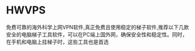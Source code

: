 # HWVPS
免费可靠的海外科学上网VPN软件,真正免费且使用稳定的梯子软件,推荐以下几款安全的电脑梯子工具软件，可以在PC端上国外网，确保安全性和稳定性。同时，在手机和电脑上挂梯子时，这些工具也是首选
